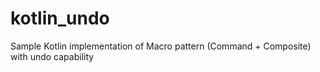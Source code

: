 # kotlin_undo
Sample Kotlin implementation of Macro pattern (Command + Composite) with undo capability
